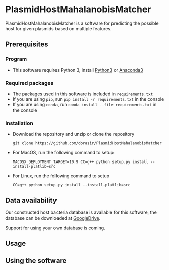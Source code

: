 # PlasmidHostMahalanobisMatcher

PlasmidHostMahalanobisMatcher is a software for predicting the possible host for given plasmids based on multiple features.

## Prerequisites

### Program
* This software requires Python 3, install [Python3](https://www.python.org/downloads/release/python-363/) or [Anaconda3](https://www.anaconda.com/download/)

### Required packages
* The packages used in this software is included in ```requirements.txt```
* If you are using ```pip```, run ```pip install -r requirements.txt``` in the console
* If you are using ```conda```, run ```conda install --file requirements.txt``` in the console


### Installation
* Download the repository and unzip or clone the repository 
  ```
  git clone https://github.com/dorasir/PlasmidHostMahalanobisMatcher
  ```
* For MacOS, run the following command to setup
  ```
  MACOSX_DEPLOYMENT_TARGET=10.9 CC=g++ python setup.py install --install-platlib=src
  ```
* For Linux, run the following command to setup
  ```
  CC=g++ python setup.py install --install-platlib=src
  ```

## Data availability
Our constructed host bacteria database is available for this software, the database can be downloaded at [GoogleDrive](https://drive.google.com/file/d/1hIp6ILIYPg-bWmuwgiUE9tbhz0RJ7nEV/view?usp=sharing).

Support for using your own database is coming. 

## Usage

## Using the software
